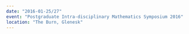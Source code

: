 ```yaml
---
date: "2016-01-25/27"
event: "Postgraduate Intra-disciplinary Mathematics Symposium 2016"
location: "The Burn, Glenesk"
---
```

